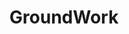 ---
layout: project
title:  "GroundWork"
seo_description: "Branding and website design for a satellite imagery annotation tool."
casestudy: true
featured-image: "azavea-groundwork/groundwork_logo.png"
featured-alt: "GroundWork logo"
featured-bg: "#fbfbfb"
project-url: "https://groundwork.azavea.com/"
excerpt: "Branding and website design for a machine learning product."
hero:
    title: "GroundWork"
    tagline: "Labeling for satellite imagery"
    desc: |
        GroundWork is the first annotation tool built specifically with satellite imagery in mind. The free SaaS product enables labeling teams to easily and efficiently label large amounts of images to prep for machine learning projects.
    image: "azavea-groundwork/groundwork_hero.png"
    image-alt: "Screenshot of GroundWork homepage."
    image-bg: "#385149"
    image-size: "cropped"
    roles: "Branding and marketing website and collateral"
    organization: 
        name: Azavea
        url: "https://www.azavea.com/"
sections:
    - type: "default"
      layout: "text-only"
      title: "Background"
      desc: |
        Early in 2019, I was tasked with developing a brand identity for Azavea’s newest innovation: a SaaS product for labeling imagery – specifically satellite imagery. There are many excellent labeling tools, but there none developed with geospatial data as the star, and that’s where GroundWork came in.
    - type: "default"
      layout: "text-visual"
      title: "Starting the branding process"
      desc: |
        The team had chosen the name based on the idea that labeling data sets the ”groundwork” for every machine learning project. With this concept in mind, I began exploring potential images that could highlight GroundWork’s important role in machine learning projects. 

        I began sketching monograms for the logomark:
      visual:
        type: "image"
        image: "azavea-groundwork/groundwork_sketches_01.jpg"
        image-alt: "Five initial sketches, all using the G and W from the GroundWork name to create a monogram."
        caption: "Early monograms for the newest Azavea software."
    - type: "default"
      layout: "text-only"
      desc: |
        Initially, I was most drawn to three visual concepts: a lightbulb, map marker, and hot air balloon. Each pointed out a different key differentiator for GroundWork. The first referenced the fact that ground is the reference point in an electrical current through which voltages are measured, which related to how GroundWork helps organizations establish “ground truth” in machine learning projects. The second was more simple, simply referencing that GroundWork is made for labeling map data, as that presents unique challenges to practicioners.
    - type: "default"
      layout: "text-visual"
      desc: |
        The mark that the team liked most ended up being the third option, which may be the most abstract and playful concept of the three: a hot air balloon. This was meant to represent the perspective that accurate labeling will offer a machine learning project by highlighting the high vantage point from which satellite imagery is taken.
      visual: 
        type: "image"
        image: "azavea-groundwork/groundwork_final_logo_01.jpg"
        image-alt: "GroundWork logo."
        caption: "The final logo."
    - type: "default"
      layout: "text-only"
      desc: |
        I paired the mark with the approachable geometric typeface Urbane and developed a color scheme for UI and collateral applications.
    - type: "grid"
      layout: "side-by-side"
      visual: 
        - image: "azavea-groundwork/groundwork_brand_01.jpg"
          image-alt: "Six circle-crops of aerial imagery that is colored orange, deep green, bright blue, light yellow, light gray, and dark brown."
        - image: "azavea-groundwork/groundwork_brand_02.jpg"
          image-alt: "Urbane typeface in various weights."
    - type: "default"
      layout: "text-only"
      title: "Marketing website"
      desc: |
        All of this was applied to the GroundWork marketing website, for which I completed the initial wireframes and design. My fantastic colleague, [Matt Williams](https://mattwilliams.design/) developed the website and added additional illustrations, all keeping in line with the new brand.
    - type: "grid"
      layout: "stacked"
      visual: 
        - image: "azavea-groundwork/groundwork_website_01.jpg"
          image-alt: "Desktop view of GroundWork webpage."
        - image: "azavea-groundwork/groundwork_website_02.jpg"
          image-alt: "Mobile view of GroundWork webpage."
    - type: "default"
      layout: "text-visual"
      title: "Applied brand"
      desc: |
        The whimsy of the GroundWork logo has been carried through follow-up design work, such as supporting illustrations, apparel for employees, and stickers.
    - type: "grid"
      layout: "small-small-big"
      caption: "Multiple applications of the brand."
      visual: 
        - image: "azavea-groundwork/groundwork_applied_03.jpg"
          image-alt: "Illustrations for the GroundWork website, including a Task list, map, cloud, and connected computers."
        - image: "azavea-groundwork/groundwork_applied_01.jpg"
          image-alt: "Brown t-shirt with GroundWork logomark in the top right."
        - image: "azavea-groundwork/groundwork_applied_02.jpg"
          image-alt: "Laptop opened on desk surrounded with plants with GroundWork sticker."
---